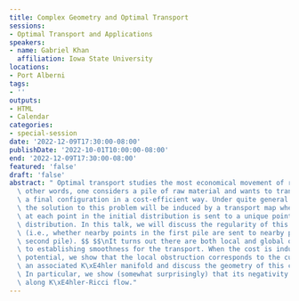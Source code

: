 ```yaml
---
title: Complex Geometry and Optimal Transport
sessions:
- Optimal Transport and Applications
speakers:
- name: Gabriel Khan
  affiliation: Iowa State University
locations:
- Port Alberni
tags:
- ''
outputs:
- HTML
- Calendar
categories:
- special-session
date: '2022-12-09T17:30:00-08:00'
publishDate: '2022-10-01T10:00:00-08:00'
end: '2022-12-09T17:30:00-08:00'
featured: 'false'
draft: 'false'
abstract: " Optimal transport studies the most economical movement of resources. In\
  \ other words, one considers a pile of raw material and wants to transport it to\
  \ a final configuration in a cost-efficient way. Under quite general assumptions,\
  \ the solution to this problem will be induced by a transport map where the mass\
  \ at each point in the initial distribution is sent to a unique point in the target\
  \ distribution. In this talk, we will discuss the regularity of this transport map\
  \ (i.e., whether nearby points in the first pile are sent to nearby points in the\
  \ second pile). $$ $$\nIt turns out there are both local and global obstructions\
  \ to establishing smoothness for the transport. When the cost is induced by a convex\
  \ potential, we show that the local obstruction corresponds to the curvature of\
  \ an associated K\xE4hler manifold and discuss the geometry of this curvature tensor.\
  \ In particular, we show (somewhat surprisingly) that its negativity is preserved\
  \ along K\xE4hler-Ricci flow."
---
```

